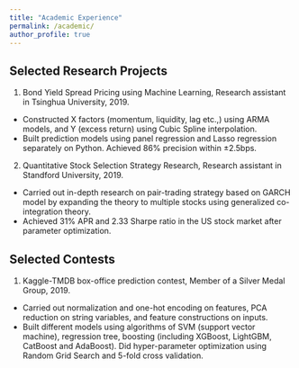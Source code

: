 ```yaml
---
title: "Academic Experience"
permalink: /academic/
author_profile: true
---
```



## Selected Research Projects
1. Bond Yield Spread Pricing using Machine Learning, Research assistant in Tsinghua University, 2019.
- Constructed X factors (momentum, liquidity, lag etc.,) using ARMA models, and Y (excess return) using Cubic Spline interpolation.
- Built prediction models using panel regression and Lasso regression separately on Python. Achieved 86% precision within ±2.5bps.

2. Quantitative Stock Selection Strategy Research, Research assistant in Standford University, 2019.
- Carried out in-depth research on pair-trading strategy based on GARCH model by expanding the theory to multiple stocks using generalized co-integration theory.
- Achieved 31% APR and 2.33 Sharpe ratio in the US stock market after parameter optimization.

## Selected Contests
1. Kaggle-TMDB box-office prediction contest, Member of a Silver Medal Group, 2019.
- Carried out normalization and one-hot encoding on features, PCA reduction on string variables, and feature constructions on inputs.
- Built different models using algorithms of SVM (support vector machine), regression tree, boosting (including XGBoost, LightGBM, CatBoost and AdaBoost). Did hyper-parameter optimization using Random Grid Search and 5-fold cross validation.

